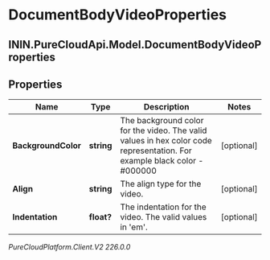 # DocumentBodyVideoProperties

## ININ.PureCloudApi.Model.DocumentBodyVideoProperties

## Properties

|Name | Type | Description | Notes|
|------------ | ------------- | ------------- | -------------|
| **BackgroundColor** | **string** | The background color for the video. The valid values in hex color code representation. For example black color - #000000 | [optional] |
| **Align** | **string** | The align type for the video. | [optional] |
| **Indentation** | **float?** | The indentation for the video. The valid values in &#39;em&#39;. | [optional] |



_PureCloudPlatform.Client.V2 226.0.0_

